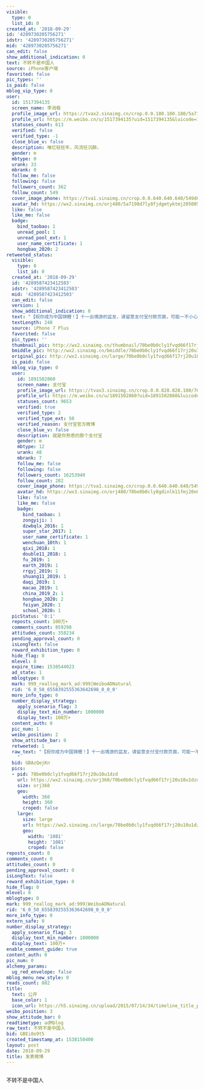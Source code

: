 ```yaml
---
visible:
  type: 0
  list_id: 0
created_at: '2018-09-29'
id: '4289730205756271'
idstr: '4289730205756271'
mid: '4289730205756271'
can_edit: false
show_additional_indication: 0
text: 不转不是中国人
source: iPhone客户端
favorited: false
pic_types: ''
is_paid: false
mblog_vip_type: 0
user:
  id: 1517394135
  screen_name: 李消极
  profile_image_url: https://tvax2.sinaimg.cn/crop.0.0.180.180.180/5a7198d7ly8fjdgmtyktmj20500500so.jpg?KID=imgbed,tva&Expires=1606399319&ssig=2Mu08otyfa
  profile_url: https://m.weibo.cn/u/1517394135?uid=1517394135&luicode=10000011&lfid=2304131517394135_-_WEIBO_SECOND_PROFILE_WEIBO
  statuses_count: 613
  verified: false
  verified_type: -1
  close_blue_v: false
  description: 唯忆轻狂年，风流任沉醉。
  gender: m
  mbtype: 0
  urank: 33
  mbrank: 0
  follow_me: false
  following: false
  followers_count: 362
  follow_count: 549
  cover_image_phone: https://tva1.sinaimg.cn/crop.0.0.640.640.640/549d0121tw1egm1kjly3jj20hs0hsq4f.jpg
  avatar_hd: https://wx2.sinaimg.cn/orj480/5a7198d7ly8fjdgmtyktmj20500500so.jpg
  like: false
  like_me: false
  badge:
    bind_taobao: 1
    unread_pool: 1
    unread_pool_ext: 1
    user_name_certificate: 1
    hongbao_2020: 2
retweeted_status:
  visible:
    type: 0
    list_id: 0
  created_at: '2018-09-29'
  id: '4289587423412503'
  idstr: '4289587423412503'
  mid: '4289587423412503'
  can_edit: false
  version: 1
  show_additional_indication: 0
  text: "【祝你成为中国锦鲤！】十一出境游的盆友，请留意支付宝付款页面，可能一不小心就会被免单。这是我们感谢大家把支付宝带向全球的一点小心意。没出去浪的朋友更要注意了！！转发本条微博，我会在10月7日抽出1位集全球独宠于一身的中国锦鲤，怎么宠你？请看评论区↓↓↓ "
  textLength: 248
  source: iPhone 7 Plus
  favorited: false
  pic_types: ''
  thumbnail_pic: http://wx2.sinaimg.cn/thumbnail/70be0b0cly1fvqd66f17rj20u10u1dzd.jpg
  bmiddle_pic: http://wx2.sinaimg.cn/bmiddle/70be0b0cly1fvqd66f17rj20u10u1dzd.jpg
  original_pic: http://wx2.sinaimg.cn/large/70be0b0cly1fvqd66f17rj20u10u1dzd.jpg
  is_paid: false
  mblog_vip_type: 0
  user:
    id: 1891502860
    screen_name: 支付宝
    profile_image_url: https://tvax3.sinaimg.cn/crop.0.0.828.828.180/70be0b0cly8gdinlk11fmj20n00n0jry.jpg?KID=imgbed,tva&Expires=1606399319&ssig=FZH%2FxkjVor
    profile_url: https://m.weibo.cn/u/1891502860?uid=1891502860&luicode=10000011&lfid=2304131517394135_-_WEIBO_SECOND_PROFILE_WEIBO
    statuses_count: 9653
    verified: true
    verified_type: 2
    verified_type_ext: 50
    verified_reason: 支付宝官方微博
    close_blue_v: false
    description: 就是你熟悉的那个支付宝
    gender: m
    mbtype: 12
    urank: 48
    mbrank: 7
    follow_me: false
    following: false
    followers_count: 16253940
    follow_count: 282
    cover_image_phone: https://tva1.sinaimg.cn/crop.0.0.640.640.640/549d0121tw1egm1kjly3jj20hs0hsq4f.jpg
    avatar_hd: https://wx3.sinaimg.cn/orj480/70be0b0cly8gdinlk11fmj20n00n0jry.jpg
    like: false
    like_me: false
    badge:
      bind_taobao: 1
      zongyiji: 1
      dzwbqlx_2016: 1
      super_star_2017: 1
      user_name_certificate: 1
      wenchuan_10th: 1
      qixi_2018: 1
      double11_2018: 1
      fu_2019: 1
      earth_2019: 1
      rrgyj_2019: 1
      shuang11_2019: 1
      daqi_2019: 1
      macao_2019: 1
      china_2019_2: 1
      hongbao_2020: 2
      feiyan_2020: 1
      school_2020: 1
  picStatus: '0:1'
  reposts_count: 100万+
  comments_count: 859298
  attitudes_count: 358234
  pending_approval_count: 0
  isLongText: false
  reward_exhibition_type: 0
  hide_flag: 0
  mlevel: 0
  expire_time: 1538544023
  ad_state: 1
  mblogtype: 0
  mark: 999_reallog_mark_ad:999|WeiboADNatural
  rid: '6_0_50_6558392555363642698_0_0_0'
  more_info_type: 0
  number_display_strategy:
    apply_scenario_flag: 3
    display_text_min_number: 1000000
    display_text: 100万+
  content_auth: 0
  pic_num: 1
  weibo_position: 2
  show_attitude_bar: 0
  retweeted: 1
  raw_text: "【祝你成为中国锦鲤！】十一出境游的盆友，请留意支付宝付款页面，可能一不小心就会被免单。这是我们感谢大家把支付宝带向全球的一点小心意。没出去浪的朋友更要注意了！！转发本条微博，我会在10月7日抽出1位集全球独宠于一身的中国锦鲤，怎么宠你？请看评论区↓↓↓
    ​​​"
  bid: GBAzQejKn
  pics:
  - pid: 70be0b0cly1fvqd66f17rj20u10u1dzd
    url: https://wx2.sinaimg.cn/orj360/70be0b0cly1fvqd66f17rj20u10u1dzd.jpg
    size: orj360
    geo:
      width: 360
      height: 360
      croped: false
    large:
      size: large
      url: https://wx2.sinaimg.cn/large/70be0b0cly1fvqd66f17rj20u10u1dzd.jpg
      geo:
        width: '1081'
        height: '1081'
        croped: false
reposts_count: 0
comments_count: 0
attitudes_count: 0
pending_approval_count: 0
isLongText: false
reward_exhibition_type: 0
hide_flag: 0
mlevel: 0
mblogtype: 0
mark: 999_reallog_mark_ad:999|WeiboADNatural
rid: '6_0_50_6558392555363642698_0_0_0'
more_info_type: 0
extern_safe: 0
number_display_strategy:
  apply_scenario_flag: 3
  display_text_min_number: 1000000
  display_text: 100万+
enable_comment_guide: true
content_auth: 0
pic_num: 0
alchemy_params:
  ug_red_envelope: false
mblog_menu_new_style: 0
reads_count: 802
title:
  text: 公开
  base_color: 1
  icon_url: https://h5.sinaimg.cn/upload/2015/07/14/34/timeline_title_public_default.png
weibo_position: 3
show_attitude_bar: 0
readtimetype: adMblog
raw_text: 不转不是中国人
bid: GBEi8o9t5
created_timestamp_at: 1538150400
layout: post
date: 2018-09-29
title: 发表微博
---
```


![]()

不转不是中国人

